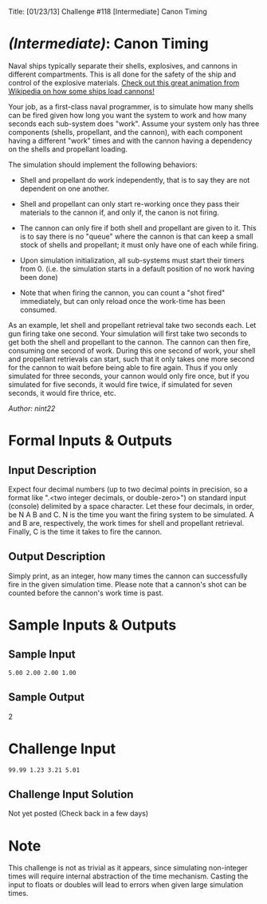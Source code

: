 Title: [01/23/13] Challenge #118 [Intermediate] Canon Timing


# [](#IntermediateIcon) *(Intermediate)*: Canon Timing
Naval ships typically separate their shells, explosives, and cannons in different compartments. This is all done for the safety of the ship and control of the explosive materials. [Check out this great animation from Wikipedia on how some ships load cannons!](http://en.wikipedia.org/wiki/File:Animated_gun_turret.gif)

Your job, as a first-class naval programmer, is to simulate how many shells can be fired given how long you want the system to work and how many seconds each sub-system does "work". Assume your system only has three components (shells, propellant, and the cannon), with each component having a different "work" times and with the cannon having a dependency on the shells and propellant loading.

The simulation should implement the following behaviors:

* Shell and propellant do work independently, that is to say they are not dependent on one another.

* Shell and propellant can only start re-working once they pass their materials to the cannon if, and only if, the canon is not firing.

* The cannon can only fire if both shell and propellant are given to it. This is to say there is no "queue" where the cannon is that can keep a small stock of shells and propellant; it must only have one of each while firing.

* Upon simulation initialization, all sub-systems must start their timers from 0. (i.e. the simulation starts in a default position of no work having been done)

* Note that when firing the cannon, you can count a "shot fired" immediately, but can only reload once the work-time has been consumed.

As an example, let shell and propellant retrieval take two seconds each. Let gun firing take one second. Your simulation will first take two seconds to get both the shell and propellant to the cannon. The cannon can then fire, consuming one second of work. During this one second of work, your shell and propellant retrievals can start, such that it only takes one more second for the cannon to wait before being able to fire again. Thus if you only simulated for
three seconds, your cannon would only fire once, but if you simulated for five seconds, it would fire twice, if simulated for seven seconds, it would fire thrice, etc.

*Author: nint22*
# Formal Inputs & Outputs
## Input Description
Expect four decimal numbers (up to two decimal points in precision, so a format like "<some integers or zero>.<two integer decimals, or double-zero>") on standard input (console) delimited by a space character. Let these four decimals, in order, be N A B and C. N is the time you want the firing system to be simulated. A and B are, respectively, the work times for shell and propellant retrieval. Finally, C is the time it takes to fire the cannon.
## Output Description
Simply print, as an integer, how many times the cannon can successfully fire in the given simulation time. Please note that a cannon's shot can be counted before the cannon's work time is past.
# Sample Inputs & Outputs
## Sample Input
    5.00 2.00 2.00 1.00
## Sample Output
2
# Challenge Input
    99.99 1.23 3.21 5.01
## Challenge Input Solution
Not yet posted (Check back in a few days)
# Note
This challenge is not as trivial as it appears, since simulating non-integer times will require internal abstraction of the time mechanism. Casting the input to floats or doubles will lead to errors when given large simulation times.

				